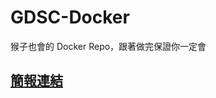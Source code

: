 # GDSC-Docker
猴子也會的 Docker Repo，跟著做完保證你一定會

## [簡報連結]([url](https://docs.google.com/presentation/d/1BdtUhk5EEsdc0S6lieSb74vdxuhrK0_zKRcTfe825Wk/edit#slide=id.p)https://docs.google.com/presentation/d/1BdtUhk5EEsdc0S6lieSb74vdxuhrK0_zKRcTfe825Wk/edit#slide=id.p)
